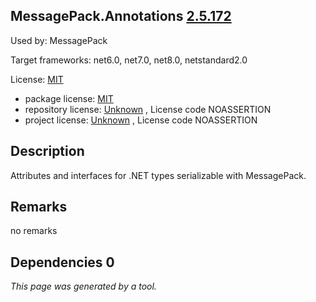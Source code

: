 MessagePack.Annotations [2.5.172](https://www.nuget.org/packages/MessagePack.Annotations/2.5.172)
--------------------

Used by: MessagePack

Target frameworks: net6.0, net7.0, net8.0, netstandard2.0

License: [MIT](../../../../licenses/mit) 

- package license: [MIT](https://licenses.nuget.org/MIT) 
- repository license: [Unknown](https://github.com/MessagePack-CSharp/MessagePack-CSharp) , License code NOASSERTION
- project license: [Unknown](https://github.com/neuecc/MessagePack-CSharp) , License code NOASSERTION

Description
-----------
Attributes and interfaces for .NET types serializable with MessagePack.

Remarks
-----------
no remarks


Dependencies 0
-----------


*This page was generated by a tool.*